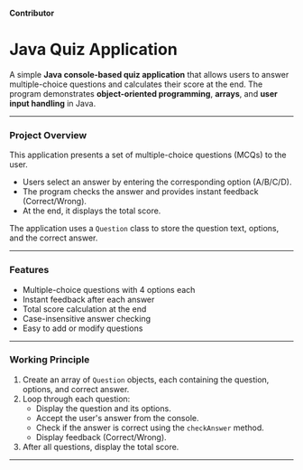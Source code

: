 **Contributor**
# Java Quiz Application

A simple **Java console-based quiz application** that allows users to answer multiple-choice questions and calculates their score at the end. The program demonstrates **object-oriented programming**, **arrays**, and **user input handling** in Java.

---

### Project Overview

This application presents a set of multiple-choice questions (MCQs) to the user.  
- Users select an answer by entering the corresponding option (A/B/C/D).  
- The program checks the answer and provides instant feedback (Correct/Wrong).  
- At the end, it displays the total score.  

The application uses a `Question` class to store the question text, options, and the correct answer.

---

### Features

- Multiple-choice questions with 4 options each  
- Instant feedback after each answer  
- Total score calculation at the end  
- Case-insensitive answer checking  
- Easy to add or modify questions  

---

### Working Principle

1. Create an array of `Question` objects, each containing the question, options, and correct answer.  
2. Loop through each question:  
   - Display the question and its options.  
   - Accept the user's answer from the console.  
   - Check if the answer is correct using the `checkAnswer` method.  
   - Display feedback (Correct/Wrong).  
3. After all questions, display the total score.  

---

